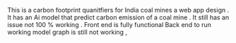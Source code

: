 This is a carbon footprint quanitfiers for India coal mines a web app design .
It has an Ai model that predict carbon emission of a coal mine . 
It still has an issue not 100 % working .
Front end is fully functional 
Back end to run working model graph is still not working ,
